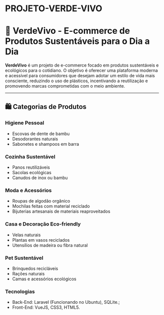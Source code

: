 # PROJETO-VERDE-VIVO

# 🌱 VerdeVivo - E-commerce de Produtos Sustentáveis para o Dia a Dia

**VerdeVivo** é um projeto de e-commerce focado em produtos sustentáveis e ecológicos para o cotidiano. O objetivo é oferecer uma plataforma moderna e acessível para consumidores que desejam adotar um estilo de vida mais consciente, reduzindo o uso de plásticos, incentivando a reutilização e promovendo marcas comprometidas com o meio ambiente.

---

## 🛍️ Categorias de Produtos

### Higiene Pessoal

- Escovas de dente de bambu
- Desodorantes naturais
- Sabonetes e shampoos em barra

### Cozinha Sustentável

- Panos reutilizáveis
- Sacolas ecológicas
- Canudos de inox ou bambu

### Moda e Acessórios

- Roupas de algodão orgânico
- Mochilas feitas com material reciclado
- Bijuterias artesanais de materiais reaproveitados

### Casa e Decoração Eco-friendly

- Velas naturais
- Plantas em vasos reciclados
- Utensílios de madeira ou fibra natural

### Pet Sustentável

- Brinquedos recicláveis
- Rações naturais
- Camas e acessórios ecológicos

### Tecnologias

- Back-End: Laravel (Funcionando no Ubuntu), SQLite.;
- Front-End: VueJS, CSS3, HTML5.
